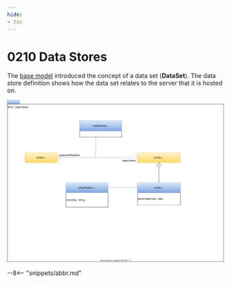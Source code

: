 ```yaml
---
hide:
- toc
---
```


<!-- SPDX-License-Identifier: CC-BY-4.0 -->
<!-- Copyright Contributors to the ODPi Egeria project. -->

# 0210 Data Stores

The [base model](0010-Base-Model.md) introduced the concept of a data set (**DataSet**).
The data store definition shows how the data set relates to the server that it is hosted on.

![UML](0210-Data-Stores.svg)

--8<-- "snippets/abbr.md"